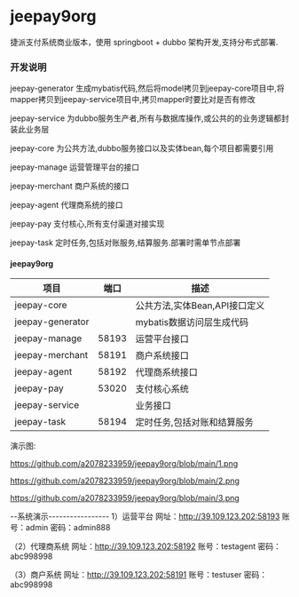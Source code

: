 # jeepay9org
捷派支付系统商业版本，使用 springboot + dubbo 架构开发,支持分布式部署.

### 开发说明

jeepay-generator 生成mybatis代码,然后将model拷贝到jeepay-core项目中,将mapper拷贝到jeepay-service项目中,拷贝mapper时要比对是否有修改

jeepay-service 为dubbo服务生产者,所有与数据库操作,或公共的的业务逻辑都封装此业务层

jeepay-core 为公共方法,dubbo服务接口以及实体bean,每个项目都需要引用

jeepay-manage 运营管理平台的接口

jeepay-merchant 商户系统的接口

jeepay-agent 代理商系统的接口

jeepay-pay 支付核心,所有支付渠道对接实现

jeepay-task 定时任务,包括对账服务,结算服务.部署时需单节点部署

#### jeepay9org
| 项目  | 端口 | 描述
|---|---|---
|jeepay-core |  | 公共方法,实体Bean,API接口定义
|jeepay-generator |  | mybatis数据访问层生成代码
|jeepay-manage | 58193 | 运营平台接口
|jeepay-merchant | 58191 | 商户系统接口
|jeepay-agent | 58192 | 代理商系统接口
|jeepay-pay | 53020 | 支付核心系统
|jeepay-service |  | 业务接口
|jeepay-task | 58194 | 定时任务,包括对账和结算服务

演示图:

https://github.com/a2078233959/jeepay9org/blob/main/1.png

https://github.com/a2078233959/jeepay9org/blob/main/2.png

https://github.com/a2078233959/jeepay9org/blob/main/3.png


--系统演示-----------------
1）运营平台
网址：http://39.109.123.202:58193
账号：admin
密码：admin888

（2）代理商系统
网址：http://39.109.123.202:58192
账号：testagent
密码：abc998998

（3）商户系统
网址：http://39.109.123.202:58191
账号：testuser
密码：abc998998
